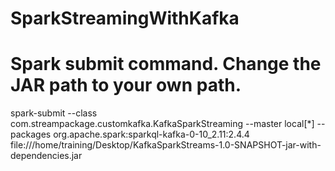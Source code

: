 # SparkStreamingWithKafka


# Spark submit command. Change the JAR path to your own path.

spark-submit --class com.streampackage.customkafka.KafkaSparkStreaming --master local[*] --packages org.apache.spark:sparkql-kafka-0-10_2.11:2.4.4 file:///home/training/Desktop/KafkaSparkStreams-1.0-SNAPSHOT-jar-with-dependencies.jar
